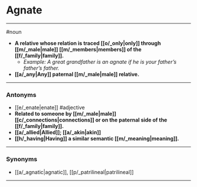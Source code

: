 # Agnate
---
#noun
- **A relative whose relation is traced [[o/_only|only]] through [[m/_male|male]] [[m/_members|members]] of the [[f/_family|family]].**
	- _Example: A great grandfather is an agnate if he is your father’s father’s father._
- **[[a/_any|Any]] paternal [[m/_male|male]] relative.**
---
### Antonyms
- [[e/_enate|enate]]
#adjective
- **Related to someone by [[m/_male|male]] [[c/_connections|connections]] or on the paternal side of the [[f/_family|family]].**
- **[[a/_allied|Allied]]; [[a/_akin|akin]]**
- **[[h/_having|Having]] a similar semantic [[m/_meaning|meaning]].**
---
### Synonyms
- [[a/_agnatic|agnatic]], [[p/_patrilineal|patrilineal]]
---
